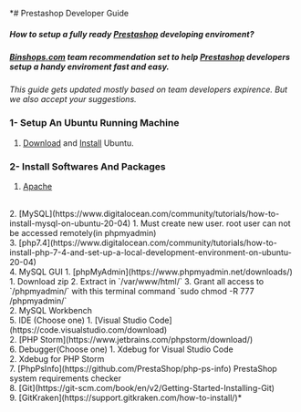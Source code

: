 *# Prestashop Developer Guide
##### How to setup a fully ready [Prestashop](https://github.com/PrestaShop) developing enviroment?
##### *[Binshops.com](https://binshops.com)* team recommendation set to help [Prestashop](https://github.com/PrestaShop) developers setup a handy enviroment fast and easy.
*This guide gets updated mostly based on team developers expirence. But we also accept your suggestions.*
### 1- Setup An Ubuntu Running Machine
1. [Download](https://ubuntu.com/download/desktop) and [Install](https://ubuntu.com/tutorials/install-ubuntu-desktop#1-overview) Ubuntu.
	
### 2- Install Softwares And Packages
1. [Apache](https://www.digitalocean.com/community/tutorials/how-to-install-the-apache-web-server-on-ubuntu-20-04)
<br>
2. [MySQL](https://www.digitalocean.com/community/tutorials/how-to-install-mysql-on-ubuntu-20-04)
   1. Must create new user. root user can not be accessed remotely(in phpmyadmin)
<br>
3. [php7.4](https://www.digitalocean.com/community/tutorials/how-to-install-php-7-4-and-set-up-a-local-development-environment-on-ubuntu-20-04)
<br>
4. MySQL GUI
   1. [phpMyAdmin](https://www.phpmyadmin.net/downloads/)
      1. Download zip
	  2. Extract in `/var/www/html/`
	  3. Grant all access to `/phpmyadmin/` with this terminal command `sudo chmod -R 777 /phpmyadmin/`
	<br>
   2. MySQL Workbench
<br>
5. IDE (Choose one)
   1. [Visual Studio Code](https://code.visualstudio.com/download)
<br>
   2. [PHP Storm](https://www.jetbrains.com/phpstorm/download/)
<br>
6. Debugger(Choose one)
   1. Xdebug for Visual Studio Code
<br>
   2. Xdebug for PHP Storm
<br>
7. [PhpPsInfo](https://github.com/PrestaShop/php-ps-info)
PrestaShop system requirements checker
<br>
8. [Git](https://git-scm.com/book/en/v2/Getting-Started-Installing-Git)
<br>
9. [GitKraken](https://support.gitkraken.com/how-to-install/)*